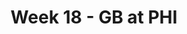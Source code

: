 ---
layout: game
title: Week 18 - GB at PHI
season: 2010
game_id: 2010_18_GB_PHI
away_team: GB
home_team: PHI
---